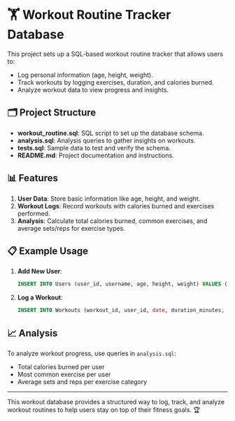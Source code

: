 # 🏋️ Workout Routine Tracker Database

This project sets up a SQL-based workout routine tracker that allows users to:
- Log personal information (age, height, weight).
- Track workouts by logging exercises, duration, and calories burned.
- Analyze workout data to view progress and insights.

## 🗂️ Project Structure
- **workout_routine.sql**: SQL script to set up the database schema.
- **analysis.sql**: Analysis queries to gather insights on workouts.
- **tests.sql**: Sample data to test and verify the schema.
- **README.md**: Project documentation and instructions.

## 📊 Features
1. **User Data**: Store basic information like age, height, and weight.
2. **Workout Logs**: Record workouts with calories burned and exercises performed.
3. **Analysis**: Calculate total calories burned, common exercises, and average sets/reps for exercise types.

## 📋 Example Usage
1. **Add New User**:
    ```sql
    INSERT INTO Users (user_id, username, age, height, weight) VALUES (2, 'jane_doe', 30, 160, 55);
    ```
2. **Log a Workout**:
    ```sql
    INSERT INTO Workouts (workout_id, user_id, date, duration_minutes, calories_burned) VALUES (2, 2, '2024-10-27', 45, 400);
    ```

## 📈 Analysis
To analyze workout progress, use queries in `analysis.sql`:
- Total calories burned per user
- Most common exercise per user
- Average sets and reps per exercise category

---

This workout database provides a structured way to log, track, and analyze workout routines to help users stay on top of their fitness goals. 🏆

